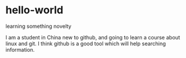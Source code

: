 # hello-world
learning something novelty 

I am a student in China new to github, and going to learn a course about linux and git. I think github is a good tool which will help searching information. 
